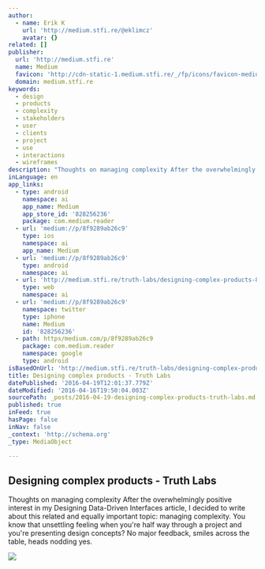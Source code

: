 ```yaml
---
author:
  - name: Erik K
    url: 'http://medium.stfi.re/@eklimcz'
    avatar: {}
related: []
publisher:
  url: 'http://medium.stfi.re'
  name: Medium
  favicon: 'http://cdn-static-1.medium.stfi.re/_/fp/icons/favicon-medium.TAS6uQ-Y7kcKgi0xjcYHXw.ico'
  domain: medium.stfi.re
keywords:
  - design
  - products
  - complexity
  - stakeholders
  - user
  - clients
  - project
  - use
  - interactions
  - wireframes
description: "Thoughts on managing complexity After the overwhelmingly positive interest in my Designing Data-Driven Interfaces article, I decided to write about this related and equally important topic: managing complexity. You know that unsettling feeling when you're half way through a project and you're presenting design concepts? No major feedback, smiles across the table, heads nodding yes."
inLanguage: en
app_links:
  - type: android
    namespace: ai
    app_name: Medium
    app_store_id: '828256236'
    package: com.medium.reader
  - url: 'medium://p/8f9289ab26c9'
    type: ios
    namespace: ai
    app_name: Medium
  - url: 'medium://p/8f9289ab26c9'
    type: android
    namespace: ai
  - url: 'http://medium.stfi.re/truth-labs/designing-complex-products-8f9289ab26c9'
    type: web
    namespace: ai
  - url: 'medium://p/8f9289ab26c9'
    namespace: twitter
    type: iphone
    name: Medium
    id: '828256236'
  - path: https/medium.com/p/8f9289ab26c9
    package: com.medium.reader
    namespace: google
    type: android
isBasedOnUrl: 'http://medium.stfi.re/truth-labs/designing-complex-products-8f9289ab26c9?sf=ywzjpe#.87f0jxjy8'
title: Designing complex products - Truth Labs
datePublished: '2016-04-19T12:01:37.779Z'
dateModified: '2016-04-16T19:50:04.003Z'
sourcePath: _posts/2016-04-19-designing-complex-products-truth-labs.md
published: true
inFeed: true
hasPage: false
inNav: false
_context: 'http://schema.org'
_type: MediaObject

---
```

<article style=""><h1>Designing complex products - Truth Labs</h1><p>Thoughts on managing complexity After the overwhelmingly positive interest in my Designing Data-Driven Interfaces article, I decided to write about this related and equally important topic: managing complexity. You know that unsettling feeling when you're half way through a project and you're presenting design concepts? No major feedback, smiles across the table, heads nodding yes.</p><img src="http://cdn-images-1.medium.stfi.re/max/2000/1*9bl17-IaOPe2uMuSO-h7wg.png" /></article>